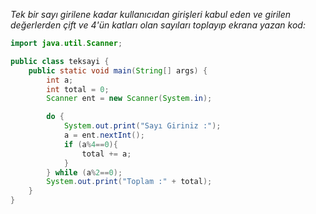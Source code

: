 *Tek bir sayı girilene kadar kullanıcıdan girişleri kabul eden ve girilen değerlerden çift ve 4'ün katları olan sayıları toplayıp ekrana yazan kod:*

```java
import java.util.Scanner;

public class teksayi {
    public static void main(String[] args) {
        int a;
        int total = 0;
        Scanner ent = new Scanner(System.in);

        do {
            System.out.print("Sayı Giriniz :");
            a = ent.nextInt();
            if (a%4==0){
                total += a;
            }
        } while (a%2==0);
        System.out.print("Toplam :" + total);
    }      
}

```

